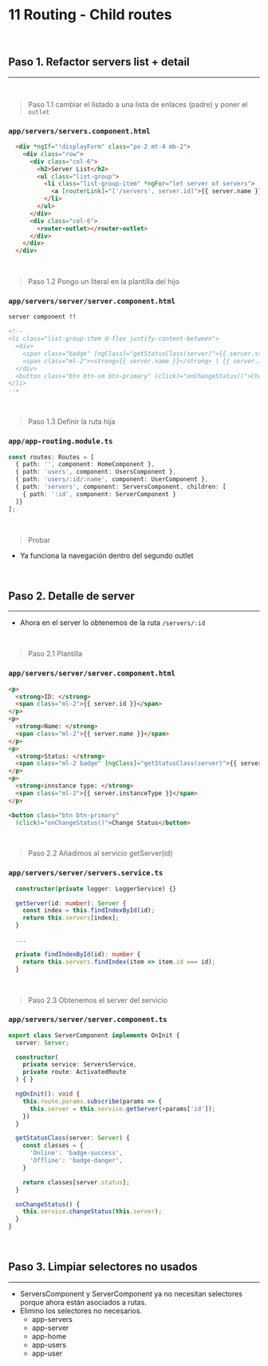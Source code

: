 # 11 Routing - Child routes
<br>

## Paso 1. Refactor servers list + detail
---
<br>

> Paso 1.1 cambiar el listado a una lista de enlaces (padre)
>         y poner el `outlet`

### `app/servers/servers.component.html`
``` html
  <div *ngIf="!displayForm" class="px-2 mt-4 mb-2">
    <div class="row">
      <div class="col-6">
        <h2>Server List</h2>
        <ul class="list-group">
          <li class="list-group-item" *ngFor="let server of servers">
            <a [routerLink]="['/servers', server.id]">{{ server.name }}</a>
          </li>
        </ul>
      </div>
      <div class="col-6">
        <router-outlet></router-outlet>
      </div>
    </div>
  </div>
```
<br>

> Paso 1.2 Pongo un literal en la plantilla del hijo

### `app/servers/server/server.component.html`
``` html
server component !!

<!--
<li class="list-group-item d-flex justify-content-between">
  <div>
    <span class="badge" [ngClass]="getStatusClass(server)">{{ server.status }}</span>
    <span class="ml-2"><strong>{{ server.name }}</strong> | {{ server.instanceType }}</span>
  </div>
  <button class="btn btn-sm btn-primary" (click)="onChangeStatus()">Change status</button>
</li>
-->
```
<br>

> Paso 1.3 Definir la ruta hija

### `app/app-routing.module.ts`
``` ts
const routes: Routes = [
  { path: '', component: HomeComponent },
  { path: 'users', component: UsersComponent },
  { path: 'users/:id/:name', component: UserComponent },
  { path: 'servers', component: ServersComponent, children: [
    { path: ':id', component: ServerComponent }
  ]}
];
```
<br>

> Probar

- Ya funciona la navegación dentro del segundo outlet

<br>

## Paso 2. Detalle de server
---

- Ahora en el server lo obtenemos de la ruta `/servers/:id`

<br>

> Paso 2.1 Plantilla

### `app/servers/server/server.component.html`
``` html
<p>
  <strong>ID: </strong>
  <span class="ml-2">{{ server.id }}</span>
</p>
<p>
  <strong>Name: </strong>
  <span class="ml-2">{{ server.name }}</span>
</p>
<p>
  <strong>Status: </strong>
  <span class="ml-2 badge" [ngClass]="getStatusClass(server)">{{ server.status }}</span>
</p>
<p>
  <strong>innstance type: </strong>
  <span class="ml-2">{{ server.instanceType }}</span>
</p>

<button class="btn btn-primary"
  (click)="onChangeStatus()">Change Status</button>
```
<br>

> Paso 2.2 Añadimos al servicio getServer(id)

### `app/servers/server/servers.service.ts`
``` ts
  constructor(private logger: LoggerService) {}

  getServer(id: number): Server {
    const index = this.findIndexById(id);
    return this.servers[index];
  }

  ...

  private findIndexById(id): number {
    return this.servers.findIndex(item => item.id === id);
  }
```
<br>

> Paso 2.3 Obtenemos el server del servicio

### `app/servers/server/server.component.ts`
``` ts
export class ServerComponent implements OnInit {
  server: Server;

  constructor(
    private service: ServersService,
    private route: ActivatedRoute
  ) { }

  ngOnInit(): void {
    this.route.params.subscribe(params => {
      this.server = this.service.getServer(+params['id']);
    })
  }

  getStatusClass(server: Server) {
    const classes = {
      'Online': 'badge-success',
      'Offline': 'badge-danger',
    }

    return classes[server.status];
  }

  onChangeStatus() {
    this.service.changeStatus(this.server);
  }
}
```
<br>

## Paso 3. Limpiar selectores no usados
---
- ServersComponent y ServerComponent ya no necesitan selectores
  porque ahora están asociados a rutas.
- Elimino los selectores no necesarios.
  - app-servers
  - app-server
  - app-home
  - app-users
  - app-user

<br>